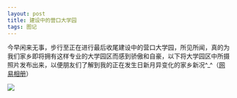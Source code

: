 ```yaml
---
layout: post
title: 建设中的营口大学园
tags: 图记 
---
```


今早闲来无事，步行至正在进行最后收尾建设中的营口大学园，所见所闻，真的为我们家乡即将拥有这样专业的大学园区而感到骄傲和自豪，以下将大学园区中所摄照片发布出来，以便朋友们了解到我的正在发生日新月异变化的家乡新况^_^（[网易相册](http://photo.163.com/cpxxpc/#m=1&aid=258819116&p=1)）

![](http://image.cpxxpc.com/daxueyuan.jpg-700)

